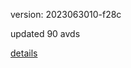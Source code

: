 version: 2023063010-f28c

updated 90 avds

[details](https://github.com/0x74f917491bfa7ebfa379/ali_avd_db/blob/master/change_log/2023/06/30/10/f28c.txt)